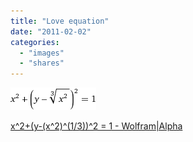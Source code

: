 ```yaml
---
title: "Love equation"
date: "2011-02-02"
categories: 
  - "images"
  - "shares"
---
```


![](images/tumblr_lfznq5WNeq1qz4vrlo1_250.gif)

[x^2+(y-(x^2)^(1/3))^2 = 1 - Wolfram|Alpha](http://www.wolframalpha.com/input/?i=x%5E2%2B%28y-%28x%5E2%29%5E%281/3%29%29%5E2+%3D+1)
